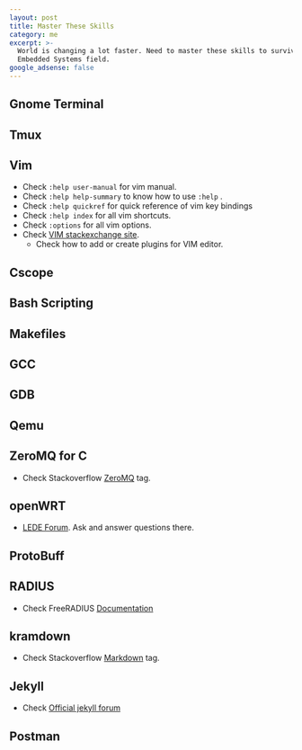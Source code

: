 ```yaml
---
layout: post
title: Master These Skills
category: me
excerpt: >-
  World is changing a lot faster. Need to master these skills to survive in
  Embedded Systems field.
google_adsense: false
---
```

## Gnome Terminal
## Tmux
## Vim
* Check `:help user-manual` for vim manual.
* Check `:help help-summary` to know how to use `:help` .
* Check `:help quickref` for quick reference of vim key bindings
* Check `:help index` for all vim shortcuts. 
* Check `:options` for all vim options. 
* Check [VIM stackexchange site](http://vi.stackexchange.com/).
	* Check how to add or create plugins for VIM editor. 

## Cscope
## Bash Scripting
## Makefiles
## GCC
## GDB
## Qemu
## ZeroMQ for C
* Check Stackoverflow [ZeroMQ](https://stackoverflow.com/questions/tagged/zeromq) tag.

## openWRT
* [LEDE Forum](https://forum.lede-project.org/). Ask and answer questions there.

## ProtoBuff
## RADIUS
* Check FreeRADIUS [Documentation](http://wiki.freeradius.org/Home#documentation)

## kramdown
* Check Stackoverflow [Markdown](http://stackoverflow.com/questions/tagged/markdown) tag.

## Jekyll
* Check [Official jekyll forum](https://talk.jekyllrb.com/)

## Postman
